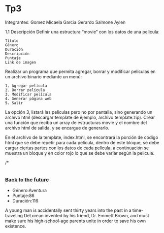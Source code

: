 # Tp3
Integrantes: 
Gomez Micaela
Garcia Gerardo
Salmone Aylen

1.1 Descripción
Definir una estructura “movie” con los datos de una pelicula: 

    Título 
    Género 
    Duración 
    Descripción 
    Puntaje 
    Link de imagen


Realizar un programa que permita agregar, borrar y modificar peliculas en un archivo binario
mediante un menú: 

    1. Agregar película 
    2. Borrar película 
    3. Modificar película 
    4. Generar página web 
    5. Salir 


La opción 3, listará las peliculas pero no por pantalla, sino generando un archivo html
(descargar template de ejemplo, archivo template.zip). 
Crear una función que reciba un array de estructuras movie y el nombre del archivo html de
salida, y se encargue de generarlo.


En el archivo de la template, index.html, se encontrará la porción de código html que se debe
repetir para cada película, dentro de este bloque, se debe cargar ciertas partes con los datos
de cada película, a continuación se muestra un bloque y en color rojo lo que se debe variar
según la pelicula.   

/*
<!-- Repetir esto para cada pelicula -->
<article class='col-md-4 article-intro'>
<a href='#'>
<img class='img-responsive img-rounded' src='http://ia.mediaimdb.
com/images/M/MV5BMjA5NTYzMDMyM15BMl5BanBnXkFtZTgwNjU3NDU2MTE@._V1_UX182_CR0,0,182,268_AL_.jpg'
alt=''>
</a>
<h3>
<a href='#'>Back to the future</a>
</h3>
<ul>
<li>Género:Aventura</li>
<li>Puntaje:86</li>
<li>Duración:116</li>
</ul>
<p>A young man is accidentally sent thirty years into the past in a time-traveling
DeLorean invented by his friend, Dr. Emmett Brown, and must make sure his high-school-age parents
unite in order to save his own existence.</p>
</article>
<!-- Repetir esto para cada pelicula →
*/

 Ayuda: Se puede dividir el archivo index.html en dos, con el texto que debe ir antes de los
bloques “article” y el texto que debe irdespués, de modo de leer estos archivos y copiar el
contenido en el archivo html que se debe generar. Intercalando los bloques “article” con los
datos de cada película de la lista.
